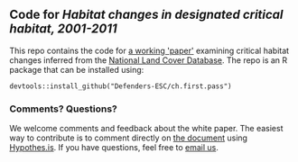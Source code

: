 ## Code for _Habitat changes in designated critical habitat, 2001-2011_

This repo contains the code for [a working 'paper']((https://defend-esc-dev.org/shiny/open/CH_changes_v0-1/)) examining critical habitat changes inferred from the [National Land Cover Database](http://www.mrlc.gov). The repo is an R package that can be installed using:

`devtools::install_github("Defenders-ESC/ch.first.pass")`

### Comments? Questions?

We welcome comments and feedback about the white paper. The easiest way to contribute is to comment directly on [the document](https://defend-esc-dev.org/shiny/open/CH_changes_v0-1/) using [Hypothes.is](http://hypothes.is). If you have questions, feel free to [email us](mailto:esa@defenders.org).
